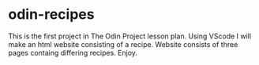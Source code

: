 # odin-recipes
This is the first project in The Odin Project lesson plan. Using VScode I will make an html website consisting of a recipe. Website consists of three pages containg differing recipes. Enjoy.